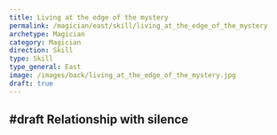 ```yaml
---
title: Living at the edge of the mystery
permalink: /magician/east/skill/living_at_the_edge_of_the_mystery
archetype: Magician
category: Magician
direction: Skill
type: Skill
type_general: East
image: /images/back/living_at_the_edge_of_the_mystery.jpg
draft: true
---
```

#draft Relationship with silence
---
